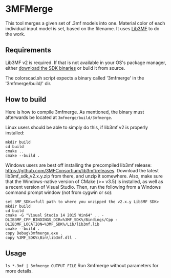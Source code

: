 3MFMerge
========
This tool merges a given set of .3mf models into one.
Material color of each individual input model is set, based on the filename.
It uses [Lib3MF](https://github.com/3MFConsortium/lib3mf) to do the work.

Requirements
------------
Lib3MF v2 is required. If that is not available in your OS's package manager,
either [download the SDK binaries](https://github.com/3MFConsortium/lib3mf/releases) or build it from source.

The colorscad.sh script expects a binary called '3mfmerge' in the '3mfmerge/build/' dir.

How to build
------------
Here is how to compile 3mfmerge. As mentioned, the binary must afterwards be located at ```3mfmerge/build/3mfmerge```.

Linux users should be able to simply do this, if lib3mf v2 is properly installed:
```
mkdir build
cd build
cmake ..
cmake --build .
```

Windows users are best off installing the precompiled lib3mf release: <https://github.com/3MFConsortium/lib3mf/releases>.
Download the latest lib3mf_sdk_v2.x.y.zip from there, and unzip it somewhere.
Also, make sure that the Windows-native version of CMake (>= v3.5) is installed, as well as a recent version of Visual Studio.
Then, run the following from a Windows command prompt window (not from cygwin or so):
```
set 3MF_SDK=<full path to where you unzipped the v2.x.y Lib3MF SDK>
mkdir build
cd build
cmake -G "Visual Studio 14 2015 Win64" .. -DLIB3MF_CPP_BINDINGS_DIR=%3MF_SDK%/Bindings/Cpp -DLIB3MF_LOCATION=%3MF_SDK%/Lib/lib3mf.lib
cmake --build .
copy Debug\3mfmerge.exe .
copy %3MF_SDK%\Bin\lib3mf.dll .
```

Usage
-----
```ls *.3mf | 3mfmerge OUTPUT_FILE```
Run 3mfmerge without parameters for more details.
